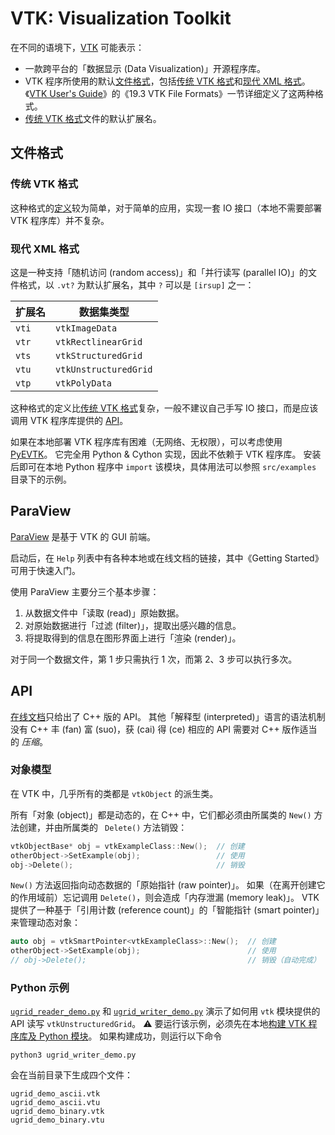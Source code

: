 # VTK: Visualization Toolkit

在不同的语境下，[VTK](https://www.vtk.org) 可能表示：
- 一款跨平台的「数据显示 (Data Visualization)」开源程序库。
- VTK 程序所使用的默认[文件格式](#文件格式)，包括[传统 VTK 格式](./legacy_vtk_format.md#传统-VTK-格式)和[现代 XML 格式](#现代-XML-格式)。《[VTK User's Guide](https://www.kitware.com/products/books/VTKUsersGuide.pdf)》的《19.3 VTK File Formats》一节详细定义了这两种格式。
- [传统 VTK 格式](./legacy_vtk_format.md#传统-VTK-格式)文件的默认扩展名。

## 文件格式
### 传统 VTK 格式
这种格式的[定义](./legacy_vtk_format.md#传统-VTK-格式)较为简单，对于简单的应用，实现一套 IO 接口（本地不需要部署 VTK 程序库）并不复杂。

### 现代 XML 格式
这是一种支持「随机访问 (random access)」和「并行读写 (parallel IO)」的文件格式，以 `.vt?` 为默认扩展名，其中 `?` 可以是 `[irsup]` 之一：

| 扩展名 | 数据集类型              |
| ----- | --------------------- |
| `vti` | `vtkImageData`        |
| `vtr` | `vtkRectlinearGrid`   |
| `vts` | `vtkStructuredGrid`   |
| `vtu` | `vtkUnstructuredGrid` |
| `vtp` | `vtkPolyData`         |

这种格式的定义比[传统 VTK 格式](./legacy_vtk_format.md#传统-VTK-格式)复杂，一般不建议自己手写 IO 接口，而是应该调用 VTK 程序库提供的 [API](#API)。

如果在本地部署 VTK 程序库有困难（无网络、无权限），可以考虑使用 [PyEVTK](https://bitbucket.org/pauloh/pyevtk)。
它完全用 Python & Cython 实现，因此不依赖于 VTK 程序库。
安装后即可在本地 Python 程序中 `import` 该模块，具体用法可以参照 `src/examples` 目录下的示例。

## ParaView
[ParaView](https://www.paraview.org) 是基于 VTK 的 GUI 前端。

启动后，在 `Help` 列表中有各种本地或在线文档的链接，其中《Getting Started》可用于快速入门。

使用 ParaView 主要分三个基本步骤：
1. 从数据文件中「读取 (read)」原始数据。
2. 对原始数据进行「过滤 (filter)」，提取出感兴趣的信息。
3. 将提取得到的信息在图形界面上进行「渲染 (render)」。

对于同一个数据文件，第 1 步只需执行 1 次，而第 2、3 步可以执行多次。

## API
[在线文档](https://vtk.org/doc/nightly/html)只给出了 C++ 版的 API。
其他「解释型 (interpreted)」语言的语法机制没有 C++ 丰 (fan) 富 (suo)，获 (cai) 得 (ce) 相应的 API 需要对 C++ 版作适当的 *压缩*。

### 对象模型
在 VTK 中，几乎所有的类都是 `vtkObject` 的派生类。

所有「对象 (object)」都是动态的，在 C++ 中，它们都必须由所属类的 `New()` 方法创建，并由所属类的 ` Delete()` 方法销毁：
```cpp
vtkObjectBase* obj = vtkExampleClass::New();  // 创建
otherObject->SetExample(obj);                 // 使用
obj->Delete();                                // 销毁
```

`New()` 方法返回指向动态数据的「原始指针 (raw pointer)」。
如果（在离开创建它的作用域前）忘记调用 `Delete()`，则会造成「内存泄漏 (memory leak)」。
VTK 提供了一种基于「引用计数 (reference count)」的「智能指针 (smart pointer)」来管理动态对象：
```cpp
auto obj = vtkSmartPointer<vtkExampleClass>::New();  // 创建
otherObject->SetExample(obj);                        // 使用
// obj->Delete();                                    // 销毁（自动完成）
```

### Python 示例
[`ugrid_reader_demo.py`](./ugrid_reader_demo.py) 和 [`ugrid_writer_demo.py`](./ugrid_writer_demo.py) 演示了如何用 `vtk` 模块提供的 API 读写 `vtkUnstructuredGrid`。
⚠️ 要运行该示例，必须先在本地[构建 VTK 程序库及 Python 模块](https://vtk.org/Wiki/VTK/Configure_and_Build)。
如果构建成功，则运行以下命令
```shell
python3 ugrid_writer_demo.py 
```
会在当前目录下生成四个文件：
```shell
ugrid_demo_ascii.vtk
ugrid_demo_ascii.vtu
ugrid_demo_binary.vtk
ugrid_demo_binary.vtu
```
